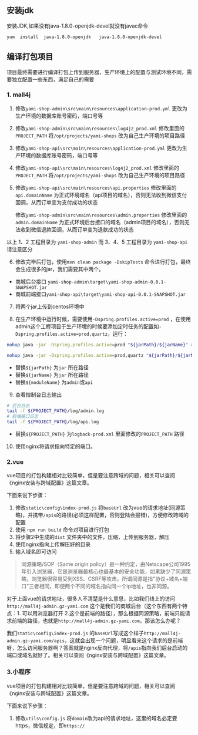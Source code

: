 ## 安装jdk

安装JDK,如果没有java-1.8.0-openjdk-devel就没有javac命令

```bash
yum  install  java-1.8.0-openjdk   java-1.8.0-openjdk-devel
```





## 编译打包项目

项目最终需要进行编译打包上传到服务器，生产环境上的配置与测试环境不同，需要独立配置一些东西，满足自己的需要



### 1. mall4j

1. 修改`yami-shop-admin\src\main\resources\application-prod.yml` 更改为生产环境的数据库账号密码，端口号等

2. 修改`yami-shop-admin\src\main\resources\log4j2_prod.xml` 修改里面的`PROJECT_PATH` 将`/opt/projects/yami-shops` 改为自己生产环境的项目路径

3. 修改`yami-shop-api\src\main\resources\application-prod.yml` 更改为生产环境的数据库账号密码，端口号等

4. 修改`yami-shop-api\src\main\resources\log4j2_prod.xml` 修改里面的`PROJECT_PATH` 将`/opt/projects/yami-shops` 改为自己生产环境的项目路径

5. 修改`yami-shop-api\src\main\resources\api.properties` 修改里面的`api.domainName` 为正式环境域名（api项目的域名），否则无法收到微信支付回调，从而订单变为支付成功的状态

   修改`yami-shop-admin\src\main\resources\admin.properties` 修改里面的`admin.domainName` 为正式环境后台接口的域名（admin项目的域名），否则无法收到微信退款回调，从而订单变为退款成功的状态

以上 1、2 工程目录为 `yami-shop-admin` 而 3、4、5 工程目录为 `yami-shop-api` 请注意区分

6. 修改完毕后打包，使用`mvn clean package -DskipTests`  命令进行打包，最终会生成很多的jar，我们需要其中两个。

- 商城后台接口 `yami-shop-admin\target\yami-shop-admin-0.0.1-SNAPSHOT.jar`
- 商城前端接口`yami-shop-api\target\yami-shop-api-0.0.1-SNAPSHOT.jar`

7. 将两个jar上传到centos环境中

8. 在生产环境中运行时候，需要使用`-Dspring.profiles.active=prod` ，在使用admin这个工程项目于生产环境的时候要添加定时任务的配置如`-Dspring.profiles.active=prod,quartz`，运行：

```bash
nohup java -jar -Dspring.profiles.active=prod "${jarPath}/${jarName}" > "${jarPath}/log/${moduleName}-console.log" &

nohup java -jar -Dspring.profiles.active=prod,quartz "${jarPath}/${jarName}" > "${jarPath}/log/${moduleName}-console.log" &
```

- 替换`${jarPath}` 为`jar` 所在路径
- 替换`${jarName}` 为`jar` 所在路径
- 替换`${moduleName}` 为`admin`或`api`

9. 查看控制台日志输出

```bash
# 后台日志
tail -f ${PROJECT_PATH}/log/admin.log
# 前端接口日志
tail -f ${PROJECT_PATH}/log/api.log
```

- 替换`${PROJECT_PATH}` 为`logback-prod.xml` 里面修改的`PROJECT_PATH` 路径 

10. 使用nginx将请求指向特定的端口。



### 2.vue

vue项目的打包构建相对比较简单，但是要注意跨域的问题，相关可以查阅《nginx安装与跨域配置》这篇文章。

下面来说下步骤：

1. 修改`static\config\index-prod.js` 将`baseUrl` 改为vue的请求地址(同源策略)，并携带`/apis`的路径(必须这样配置，否则登陆会报错)，方便修改跨域的配置
2. 使用 `npm run build` 命令对项目进行打包
3. 将步骤2中生成的`dist` 文件夹中的文件，压缩，上传到服务器，解压
4. 使用nginx指向上传解压好的目录
5. 输入域名即可访问


> 同源策略/SOP（Same origin policy）是一种约定，由Netscape公司1995年引入浏览器，它是浏览器最核心也最基本的安全功能，如果缺少了同源策略，浏览器很容易受到XSS、CSRF等攻击。所谓同源是指"协议+域名+端口"三者相同，即便两个不同的域名指向同一个ip地址，也非同源。


对于上面vue的请求地址，很多人不清楚是什么意思，比如我们线上的访问 `http://mall4j-admin.gz-yami.com` 这个是我们的商城后台（这个东西有两个特点：1. 可以用浏览器打开 2.这个是前端的路径），那么根据同源策略，前端只能请求前端的路径，也就是`http://mall4j-admin.gz-yami.com`，那该怎么办呢？

我们`static\config\index-prod.js` 的`baseUrl`写成这个样子`http://mall4j-admin.gz-yami.com/apis`，这就会出现一个问题，明显看来这个请求的是前端呀，怎么访问服务器啊？答案就是nginx反向代理，将`/apis`指向我们后台启动的端口或域名就好了。相关可以查阅《nginx安装与跨域配置》这篇文章。


### 3.小程序

vue项目的打包构建相对比较简单，但是要注意跨域的问题，相关可以查阅《nginx安装与跨域配置》这篇文章。

下面来说下步骤：

1. 修改`utils\config.js` 将`domain`改为api的请求地址，这里的域名必定要https，微信规定，即`https://`
